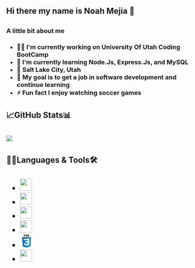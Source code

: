 <h2>Hi there my name is Noah Mejia 👋<h2>
  
<h3>A little bit about me<h3>
  
- 👨‍💻 I'm currently working on University Of Utah Coding BootCamp
- 🌵 I'm currently learning Node.Js, Express.Js, and MySQL
- 📍 Salt Lake City, Utah
- 🥅 My goal is to get a job in software development and continue learning
- ⚡ Fun fact I enjoy watching soccer games
  
<h2>📈GitHub Stats📊<h2>
<img src="https://github-readme-stats.vercel.app/api?username=noah0217&&show_icons=true&title_color=5d6475&icon_color=3a3b3c&text_color=858b97&bg_color=151515">
<!<img src="https://github-readme-stats.vercel.app/api/top-langs/?username=noah0217&langs_count=8)](https://github.com/noah0217/github-readme-stats">

<h2>👨‍💻Languages & Tools🛠️<h2>
  
- <img height="32" width="32" src="https://user-images.githubusercontent.com/674621/71187801-14e60a80-2280-11ea-94c9-e56576f76baf.png" />
  
- <img height="32" width="32" src="https://bashlogo.com/img/symbol/png/monochrome_light.png" />
  
- <img height="32" width="32" src="https://upload.wikimedia.org/wikipedia/commons/6/6a/JavaScript-logo.png" />
  
- <img height="32" width="32" src="https://www.w3.org/html/logo/downloads/HTML5_Badge_512.png" />
  
- <img height="35" width="35" src="https://raw.githubusercontent.com/devicons/devicon/master/icons/css3/css3-original-wordmark.svg" />
  
- <img height="32" width="32" src="https://avatars.githubusercontent.com/u/38230325?v=4" />
